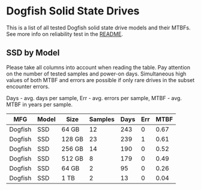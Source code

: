 Dogfish Solid State Drives
==========================

This is a list of all tested Dogfish solid state drive models and their MTBFs. See
more info on reliability test in the [README](https://github.com/bsdhw/SMART).

SSD by Model
------------

Please take all columns into account when reading the table. Pay attention on the
number of tested samples and power-on days. Simultaneous high values of both MTBF
and errors are possible if only rare drives in the subset encounter errors.

Days - avg. days per sample,
Err  - avg. errors per sample,
MTBF - avg. MTBF in years per sample.

| MFG       | Model              | Size   | Samples | Days  | Err   | MTBF |
|-----------|--------------------|--------|---------|-------|-------|------|
| Dogfish   | SSD                | 64 GB  | 12      | 243   | 0     | 0.67   |
| Dogfish   | SSD                | 128 GB | 23      | 239   | 1     | 0.61   |
| Dogfish   | SSD                | 256 GB | 14      | 190   | 0     | 0.52   |
| Dogfish   | SSD                | 512 GB | 8       | 179   | 0     | 0.49   |
| Dogfish   | SSD                | 64 GB  | 2       | 95    | 0     | 0.26   |
| Dogfish   | SSD                | 1 TB   | 2       | 13    | 0     | 0.04   |
